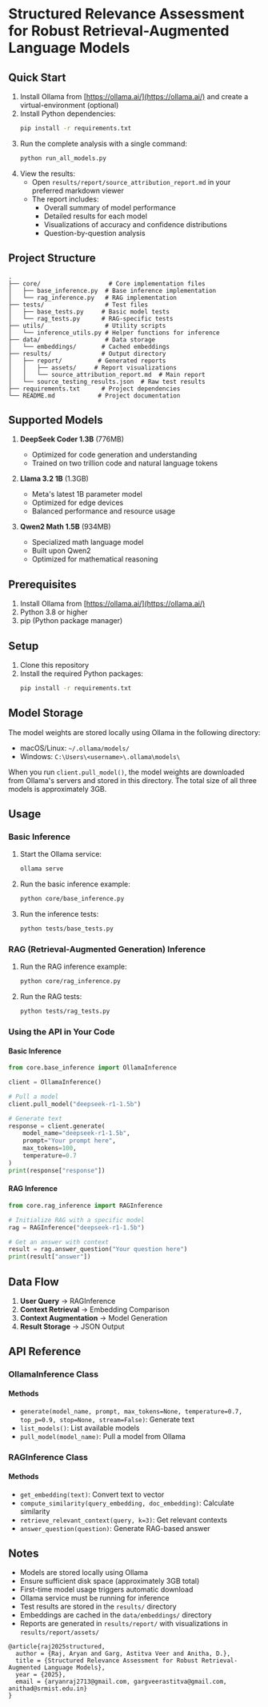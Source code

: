 # Structured Relevance Assessment for Robust Retrieval-Augmented Language Models


## Quick Start

1. Install Ollama from [https://ollama.ai/](https://ollama.ai/) and create a virtual-environment (optional)
2. Install Python dependencies:
   ```bash
   pip install -r requirements.txt
   ```
3. Run the complete analysis with a single command:
   ```bash
   python run_all_models.py
   ```
4. View the results:
   - Open `results/report/source_attribution_report.md` in your preferred markdown viewer
   - The report includes:
     - Overall summary of model performance
     - Detailed results for each model
     - Visualizations of accuracy and confidence distributions
     - Question-by-question analysis

## Project Structure

```
.
├── core/                   # Core implementation files
│   ├── base_inference.py  # Base inference implementation
│   └── rag_inference.py   # RAG implementation
├── tests/                 # Test files
│   ├── base_tests.py     # Basic model tests
│   └── rag_tests.py      # RAG-specific tests
├── utils/                 # Utility scripts
│   └── inference_utils.py # Helper functions for inference
├── data/                  # Data storage
│   └── embeddings/       # Cached embeddings
├── results/              # Output directory
│   ├── report/          # Generated reports
│   │   ├── assets/     # Report visualizations
│   │   └── source_attribution_report.md  # Main report
│   └── source_testing_results.json  # Raw test results
├── requirements.txt      # Project dependencies
└── README.md            # Project documentation
```

## Supported Models

1. **DeepSeek Coder 1.3B** (776MB)
   - Optimized for code generation and understanding
   - Trained on two trillion code and natural language tokens

2. **Llama 3.2 1B** (1.3GB)
   - Meta's latest 1B parameter model
   - Optimized for edge devices
   - Balanced performance and resource usage

3. **Qwen2 Math 1.5B** (934MB)
   - Specialized math language model
   - Built upon Qwen2
   - Optimized for mathematical reasoning

## Prerequisites

1. Install Ollama from [https://ollama.ai/](https://ollama.ai/)
2. Python 3.8 or higher
3. pip (Python package manager)

## Setup

1. Clone this repository
2. Install the required Python packages:
   ```bash
   pip install -r requirements.txt
   ```

## Model Storage

The model weights are stored locally using Ollama in the following directory:
- macOS/Linux: `~/.ollama/models/`
- Windows: `C:\Users\<username>\.ollama\models\`

When you run `client.pull_model()`, the model weights are downloaded from Ollama's servers and stored in this directory. The total size of all three models is approximately 3GB.

## Usage

### Basic Inference

1. Start the Ollama service:
   ```bash
   ollama serve
   ```

2. Run the basic inference example:
   ```bash
   python core/base_inference.py
   ```

3. Run the inference tests:
   ```bash
   python tests/base_tests.py
   ```

### RAG (Retrieval-Augmented Generation) Inference

1. Run the RAG inference example:
   ```bash
   python core/rag_inference.py
   ```

2. Run the RAG tests:
   ```bash
   python tests/rag_tests.py
   ```

### Using the API in Your Code

#### Basic Inference
```python
from core.base_inference import OllamaInference

client = OllamaInference()

# Pull a model
client.pull_model("deepseek-r1-1.5b")

# Generate text
response = client.generate(
    model_name="deepseek-r1-1.5b",
    prompt="Your prompt here",
    max_tokens=100,
    temperature=0.7
)
print(response["response"])
```

#### RAG Inference
```python
from core.rag_inference import RAGInference

# Initialize RAG with a specific model
rag = RAGInference("deepseek-r1-1.5b")

# Get an answer with context
result = rag.answer_question("Your question here")
print(result["answer"])
```

## Data Flow

1. **User Query** → RAGInference
2. **Context Retrieval** → Embedding Comparison
3. **Context Augmentation** → Model Generation
4. **Result Storage** → JSON Output

## API Reference

### OllamaInference Class

#### Methods
- `generate(model_name, prompt, max_tokens=None, temperature=0.7, top_p=0.9, stop=None, stream=False)`: Generate text
- `list_models()`: List available models
- `pull_model(model_name)`: Pull a model from Ollama

### RAGInference Class

#### Methods
- `get_embedding(text)`: Convert text to vector
- `compute_similarity(query_embedding, doc_embedding)`: Calculate similarity
- `retrieve_relevant_context(query, k=3)`: Get relevant contexts
- `answer_question(question)`: Generate RAG-based answer

## Notes

- Models are stored locally using Ollama
- Ensure sufficient disk space (approximately 3GB total)
- First-time model usage triggers automatic download
- Ollama service must be running for inference
- Test results are stored in the `results/` directory
- Embeddings are cached in the `data/embeddings/` directory
- Reports are generated in `results/report/` with visualizations in `results/report/assets/`

```
@article{raj2025structured,
  author = {Raj, Aryan and Garg, Astitva Veer and Anitha, D.},
  title = {Structured Relevance Assessment for Robust Retrieval-Augmented Language Models},
  year = {2025},
  email = {aryanraj2713@gmail.com, gargveerastitva@gmail.com, anithad@srmist.edu.in}
}
```

